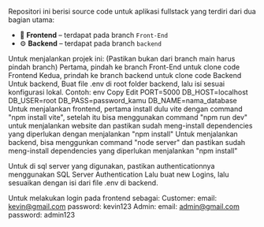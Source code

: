 Repositori ini berisi source code untuk aplikasi fullstack yang terdiri dari dua bagian utama:

- 🎨 **Frontend** – terdapat pada branch `Front-End`
- ⚙️ **Backend** – terdapat pada branch `backend`

Untuk menjalankan projek ini: (Pastikan bukan dari branch main harus pindah branch)
Pertama, pindah ke branch Front-End untuk clone code Frontend
Kedua, prindah ke branch backend untuk clone code Backend
Untuk backend, Buat file .env di root folder backend, lalu isi sesuai konfigurasi lokal. Contoh:
                          env
                          Copy
                          Edit
                          PORT=5000
                          DB_HOST=localhost
                          DB_USER=root
                          DB_PASS=password_kamu
                          DB_NAME=nama_database
Untuk menjalankan frontend, pertama install dulu vite dengan command "npm install vite", setelah itu bisa menggunakan command "npm run dev" untuk menjalankan website dan pastikan sudah meng-install dependencies yang diperlukan dengan menjalankan "npm install"
Untuk menjalankan backend, bisa menggunkan command "node server" dan pastikan sudah meng-install dependencies yang diperlukan menjalankan "npm install"

Untuk di sql server yang digunakan, pastikan authenticationnya menggunakan SQL Server Authentication
Lalu buat new Logins, lalu sesuaikan dengan isi dari file .env di backend.

Untuk melakukan login pada frontend sebagai:
Customer:
email: kevin@gmail.com
password: kevin123
Admin:
email: admin@gmail.com
password: admin123

